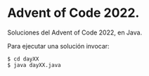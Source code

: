 Advent of Code 2022.
==========================================

Soluciones del Advent of Code 2022, en Java.

Para ejecutar una solución invocar:

```
$ cd dayXX
$ java dayXX.java
```
